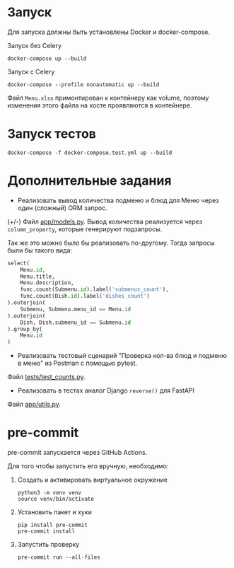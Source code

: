 # Запуск

Для запуска должны быть установлены Docker и docker-compose.

Запуск без Celery
```shell
docker-compose up --build
```

Запуск с Celery
```shell
docker-compose --profile nonautomatic up --build
```

Файл `Menu.xlsx` примонтирован к контейнеру как volume, поэтому изменения
этого файла на хосте проявляются в контейнере.

# Запуск тестов

```shell
docker-compose -f docker-compose.test.yml up --build
```

# Дополнительные задания

- Реализовать вывод количества подменю и блюд для Меню через один (сложный) ORM
запрос.

(+/-) Файл [app/models.py](app/models.py). Вывод количества реализуется через
`column_property`, которые генерируют подзапросы.

Так же это можно было бы реализовать по-другому. Тогда запросы были бы такого
вида:
```python
select(
    Menu.id,
    Menu.title,
    Menu.description,
    func.count(Submenu.id).label('submenus_count'),
    func.count(Dish.id).label('dishes_count')
).outerjoin(
    Submenu, Submenu.menu_id == Menu.id
).outerjoin(
    Dish, Dish.submenu_id == Submenu.id
).group_by(
    Menu.id
)
```

- Реализовать тестовый сценарий "Проверка кол-ва блюд и подменю в меню" из
Postman с помощью pytest.

Файл [tests/test_counts.py](tests/test_counts.py).

- Реализовать в тестах аналог Django `reverse()` для FastAPI

Файл [app/utils.py](app/utils.py).

# pre-commit

pre-commit запускается через GitHub Actions.

Для того чтобы запустить его вручную, необходимо:

1. Создать и активировать виртуальное окружение

    ```shell
    python3 -m venv venv
    source venv/bin/activate
    ```

2. Установить пакет и хуки

    ```shell
   pip install pre-commit
   pre-commit install
   ```

3. Запустить проверку

    ```shell
   pre-commit run --all-files
   ```
